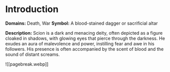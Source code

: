 # Introduction
**Domains:** Death, War
**Symbol:** A blood-stained dagger or sacrificial altar

**Description:** Scion is a dark and menacing deity, often depicted as a figure cloaked in shadows, with glowing eyes that pierce through the darkness. He exudes an aura of malevolence and power, instilling fear and awe in his followers. His presence is often accompanied by the scent of blood and the sound of distant screams.

![[pagebreak.webp]]